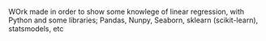 WOrk made in order to show some knowlege of linear regression, with Python and some libraries; Pandas, Nunpy, Seaborn, sklearn (scikit-learn), statsmodels, etc
